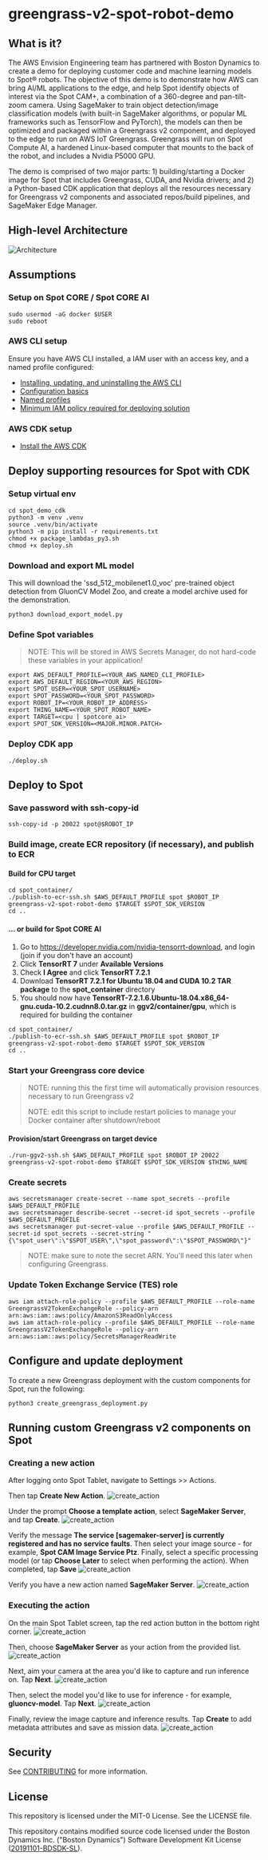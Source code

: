 <!--
Copyright 2021 Amazon.com, Inc. or its affiliates. All Rights Reserved.
SPDX-License-Identifier: LicenseRef-.amazon.com.-AmznSL-1.0
Licensed under the Amazon Software License  http://aws.amazon.com/asl/
-->

# greengrass-v2-spot-robot-demo

## What is it?

The AWS Envision Engineering team has partnered with Boston Dynamics to create
a demo for deploying customer code and machine learning models to Spot®
robots. The objective of this demo is to demonstrate how AWS can bring
AI/ML applications to the edge, and help Spot identify objects of interest via the Spot
CAM+, a combination of a 360-degree and pan-tilt-zoom camera. Using SageMaker
to train object detection/image classification models (with built-in SageMaker
algorithms, or popular ML frameworks such as TensorFlow and PyTorch), the
models can then be optimized and packaged within a Greengrass v2 component, and deployed to the
edge to run on AWS IoT Greengrass. Greengrass will run on Spot Compute AI, a
hardened Linux-based computer that mounts to the back of the robot, and includes a
Nvidia P5000 GPU.

The demo is comprised of two major parts: 1) building/starting a Docker image for Spot that includes Greengrass, CUDA, and Nvidia drivers; and 2) a Python-based CDK application that
deploys all the resources necessary for Greengrass v2 components and associated repos/build pipelines, and SageMaker Edge Manager.

## High-level Architecture

![Architecture](docs/SpotDemo.png)

## Assumptions

### Setup on Spot CORE / Spot CORE AI

```console
sudo usermod -aG docker $USER
sudo reboot
```

### AWS CLI setup

Ensure you have AWS CLI installed, a IAM user with an access key, and a named profile configured:

* [Installing, updating, and uninstalling the AWS CLI](https://docs.aws.amazon.com/cli/latest/userguide/cli-chap-install.html)
* [Configuration basics](https://docs.aws.amazon.com/cli/latest/userguide/cli-configure-quickstart.html)
* [Named profiles](https://docs.aws.amazon.com/cli/latest/userguide/cli-configure-profiles.html)
* [Minimum IAM policy required for deploying solution](minimum_ggv2_iam_policy.json)

### AWS CDK setup

* [Install the AWS CDK](https://docs.aws.amazon.com/cdk/latest/guide/getting_started.html#getting_started_install)

## Deploy supporting resources for Spot with CDK

### Setup virtual env

```console
cd spot_demo_cdk
python3 -m venv .venv
source .venv/bin/activate
python3 -m pip install -r requirements.txt
chmod +x package_lambdas_py3.sh
chmod +x deploy.sh
```

### Download and export ML model

This will download the 'ssd_512_mobilenet1.0_voc' pre-trained object detection from GluonCV Model Zoo, and create a model archive used for the demonstration. 

```console
python3 download_export_model.py
```

### Define Spot variables
> NOTE: This will be stored in AWS Secrets Manager, do not hard-code these variables in your application!
```console
export AWS_DEFAULT_PROFILE=<YOUR_AWS_NAMED_CLI_PROFILE>
export AWS_DEFAULT_REGION=<YOUR_AWS_REGION>
export SPOT_USER=<YOUR_SPOT_USERNAME>
export SPOT_PASSWORD=<YOUR_SPOT_PASSWORD>
export ROBOT_IP=<YOUR_ROBOT_IP_ADDRESS>
export THING_NAME=<YOUR_SPOT_ROBOT_NAME>
export TARGET=<cpu | spotcore_ai>
export SPOT_SDK_VERSION=<MAJOR.MINOR.PATCH>
```

### Deploy CDK app
```console
./deploy.sh
```

## Deploy to Spot

### Save password with ssh-copy-id
```console
ssh-copy-id -p 20022 spot@$ROBOT_IP
```

### Build image, create ECR repository (if necessary), and publish to ECR

#### Build for CPU target
```console
cd spot_container/
./publish-to-ecr-ssh.sh $AWS_DEFAULT_PROFILE spot $ROBOT_IP greengrass-v2-spot-robot-demo $TARGET $SPOT_SDK_VERSION
cd ..
```

#### ... or build for Spot CORE AI

1. Go to https://developer.nvidia.com/nvidia-tensorrt-download, and login (join if you don't have an account)
2. Click **TensorRT 7** under **Available Versions**
3. Check **I Agree** and click **TensorRT 7.2.1**
4. Download **TensorRT 7.2.1 for Ubuntu 18.04 and CUDA 10.2 TAR package** to the **spot_container** directory
5. You should now have **TensorRT-7.2.1.6.Ubuntu-18.04.x86_64-gnu.cuda-10.2.cudnn8.0.tar.gz** in **ggv2/container/gpu**, which is required for building the container

```console
cd spot_container/
./publish-to-ecr-ssh.sh $AWS_DEFAULT_PROFILE spot $ROBOT_IP greengrass-v2-spot-robot-demo $TARGET $SPOT_SDK_VERSION   
cd ..
```

### Start your Greengrass core device
> NOTE: running this the first time will automatically provision resources necessary to run Greengrass v2
>
> NOTE: edit this script to include restart policies to manage your Docker container after shutdown/reboot

#### Provision/start Greengrass on target device
```console
./run-ggv2-ssh.sh $AWS_DEFAULT_PROFILE spot $ROBOT_IP 20022 greengrass-v2-spot-robot-demo $TARGET $SPOT_SDK_VERSION $THING_NAME
```

### Create secrets

```console
aws secretsmanager create-secret --name spot_secrets --profile $AWS_DEFAULT_PROFILE
aws secretsmanager describe-secret --secret-id spot_secrets --profile $AWS_DEFAULT_PROFILE
aws secretsmanager put-secret-value --profile $AWS_DEFAULT_PROFILE --secret-id spot_secrets --secret-string "{\"spot_user\":\"$SPOT_USER\",\"spot_password\":\"$SPOT_PASSWORD\"}"
```

> NOTE: make sure to note the secret ARN. You'll need this later when configuring Greengrass.

### Update Token Exchange Service (TES) role
```console
aws iam attach-role-policy --profile $AWS_DEFAULT_PROFILE --role-name GreengrassV2TokenExchangeRole --policy-arn arn:aws:iam::aws:policy/AmazonS3ReadOnlyAccess
aws iam attach-role-policy --profile $AWS_DEFAULT_PROFILE --role-name GreengrassV2TokenExchangeRole --policy-arn arn:aws:iam::aws:policy/SecretsManagerReadWrite
```

## Configure and update deployment

To create a new Greengrass deployment with the custom components for Spot, run the following:

```console
python3 create_greengrass_deployment.py
```

## Running custom Greengrass v2 components on Spot

### Creating a new action

After logging onto Spot Tablet, navigate to Settings >> Actions.


Then tap **Create New Action**.
![create_action](docs/create_action.png)


Under the prompt **Choose a template action**, select **SageMaker Server**, and tap **Create**.
![create_action](docs/choose_template_action.png)


Verify the message **The service [sagemaker-server] is currently registered and has no service faults**. Then select your image source - for example, **Spot CAM Image Service Ptz**. Finally, select a specific processing model (or tap **Choose Later** to select when performing the action). When completed, tap **Save**
![create_action](docs/configure_action.png)


Verify you have a new action named **SageMaker Server**.
![create_action](docs/list_actions.png)


### Executing the action


On the main Spot Tablet screen, tap the red action button in the bottom right corner.
![create_action](docs/main_screen.png)

Then, choose **SageMaker Server** as your action from the provided list.
![create_action](docs/select_action.png)

Next, aim your camera at the area you'd like to capture and run inference on. Tap **Next**.
![create_action](docs/aim_camera.png)

Then, select the model you'd like to use for inference - for example, **gluoncv-model**. Tap **Next**.
![create_action](docs/aim_camera.png)

Finally, review the image capture and inference results. Tap **Create** to add metadata attributes and save as mission data.
![create_action](docs/review_results.png)


## Security

See [CONTRIBUTING](CONTRIBUTING.md#security-issue-notifications) for more information.


## License

This repository is licensed under the MIT-0 License. See the LICENSE file.

This repository contains modified source code licensed under the Boston Dynamics Inc. ("Boston Dynamics") Software Development Kit License ([20191101-BDSDK-SL](https://github.com/boston-dynamics/spot-sdk/blob/master/LICENSE)). 